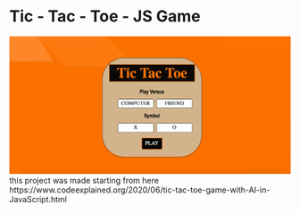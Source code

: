 # Tic - Tac - Toe - JS Game
 <img src= "img/preview.png">
 this project was made starting from here https://www.codeexplained.org/2020/06/tic-tac-toe-game-with-AI-in-JavaScript.html

